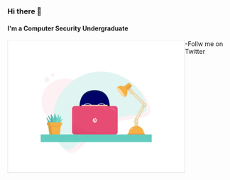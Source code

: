 ### Hi there 👋
#### I'm a Computer Security Undergraduate

<img src="https://github.com/Mewni/Mewni/blob/master/Images/image_processing20200119-22208-1tbdbxc.gif" align="left" width="400" height="300">
-Follw me on Twitter


<!--
**Mewni/Mewni** is a ✨ _special_ ✨ repository because its `README.md` (this file) appears on your GitHub profile.

Here are some ideas to get you started:

- 🔭 I’m currently working on ...
- 🌱 I’m currently learning ...
- 👯 I’m looking to collaborate on ...
- 🤔 I’m looking for help with ...
- 💬 Ask me about ...
- 📫 How to reach me: ...
- 😄 Pronouns: ...
- ⚡ Fun fact: ...
-->
